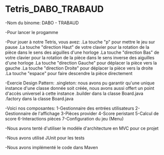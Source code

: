 # Tetris_DABO_TRABAUD

-Nom du binome: DABO - TRABAUD

-Pour lancer le progamme 

-Pour jouer à notre Tetris, vous avez:
  .La touche "p" pour mettre le jeu sur pause
  .La touche "direction Haut" de votre clavier pour la rotation de la pièce dans le sens des aiguilles d'une horloge
  .La touche "direction Bas" de votre clavier pour la rotation de la pièce dans le sens inverse des aiguilles d'une horloge
  .La touche "direction Gauche" pour déplacer la pièce vers la gauche
  .La touche "direction Droite" pour déplacer la pièce vers la droite
  .La touche "espace" pour faire descendre la pièce directement
  
-Exercie Design Pattern:
  .singleton: nous avons pu garantir qu'une unique instance d'une classe donnée soit créée, nous avons aussi offert un point d'accès      universel à cette instance
  .builder dans la classe Board.java
  .factory dans la classe Board.java 
  
-Voici nos composantes:
  1-Gestionnaire des entrées utilisateurs
  2-Gestionnaire de l'affichage
  3-Pièces provider
  4-Score peristant
  5-Calcul de score
  6-Interactions pièces
  7-Configuration du jeu (Menu)

-Nous avons tenté d'utiliser le modèle d'architecture en MVC pour ce projet

-Nous avons utilisé JUnit pour les tests

-Nous avons implémenté le code dans Maven

